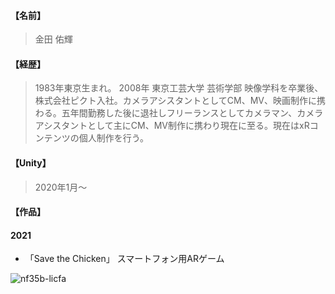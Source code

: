 #### 【名前】
> 金田 佑輝
#### 【経歴】
> 1983年東京生まれ。
2008年 東京工芸大学 芸術学部 映像学科を卒業後、株式会社ピクト入社。カメラアシスタントとしてCM、MV、映画制作に携わる。五年間勤務した後に退社しフリーランスとしてカメラマン、カメラアシスタントとして主にCM、MV制作に携わり現在に至る。現在はxRコンテンツの個人制作を行う。

#### 【Unity】
> 2020年1月〜

#### 【作品】
#### 2021
-  「Save the Chicken」 スマートフォン用ARゲーム
> 
![nf35b-licfa](https://user-images.githubusercontent.com/90745663/134216120-af652df5-2bb4-4b22-b9d6-3ec84492b138.gif)

